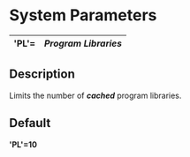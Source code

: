 # System Parameters

**'PL'=** |  **_Program Libraries_**  
---|---  
  
##  Description

Limits the number of **_cached_** program libraries.

##  Default

**'PL'=10**
